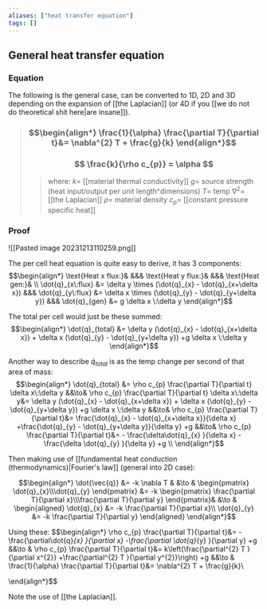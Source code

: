 ```yaml
---
aliases: ["heat transfer equation"]
tags: []
---
```


## General heat transfer equation

### Equation

The following is the general case, can be converted to 1D, 2D and 3D depending on the expansion of [[the Laplacian]] (or 4D if you [[we do not do theoretical shit here|are insane]]). 

> ### $$\begin{align*} \frac{1}{\alpha} \frac{\partial T}{\partial t}&=   \nabla^{2} T + \frac{g}{k}  \end{align*}$$
> ### $$ \frac{k}{\rho c_{p}} = \alpha $$
>> where:
>> $k=$ [[material thermal conductivity]]
>> $g=$ source strength (heat input/output per unit length^dimensions)
>> $T=$ temp
>> $\nabla^{2}=$ [[the Laplacian]]
>> $\rho=$ material density
>> $c_{p}=$ [[constant pressure specific heat]]
 

### Proof
![[Pasted image 20231213110259.png]]

The per cell heat equation is quite easy to derive, it has 3 components:
$$\begin{align*}
\text{Heat x flux:}& &&& \text{Heat y flux:}& &&& \text{Heat gen:}&  \\
\dot{q}_{x\:flux} &= \delta y \times (\dot{q}_{x} - \dot{q}_{x+\delta x})  
&&&  \dot{q}_{y\:flux} &= \delta x \times (\dot{q}_{y} - \dot{q}_{y+\delta y})  
&&&  \dot{q}_{gen} &= g \delta x  \:\delta y
\end{align*}$$

The total per cell would just be these summed:
$$\begin{align*}
\dot{q}_{total} &=  \delta y (\dot{q}_{x} - \dot{q}_{x+\delta x}) + \delta x  (\dot{q}_{y} - \dot{q}_{y+\delta y})  +g \delta x  \:\delta y
\end{align*}$$

Another way to describe $\dot{q}_{total}$ is as the temp change per second of that area of mass:
$$\begin{align*}
\dot{q}_{total}  &= \rho c_{p} \frac{\partial T}{\partial t} \delta x\:\delta y &&\to& \rho c_{p} \frac{\partial T}{\partial t} \delta x\:\delta y&=  \delta y (\dot{q}_{x} - \dot{q}_{x+\delta x}) + \delta x  (\dot{q}_{y} - \dot{q}_{y+\delta y})  +g \delta x  \:\delta y
 &&\to& \rho c_{p} \frac{\partial T}{\partial t}&=   \frac{\dot{q}_{x} - \dot{q}_{x+\delta x}}{\delta x} +\frac{\dot{q}_{y} - \dot{q}_{y+\delta y}}{\delta y}  +g
  &&\to& \rho c_{p} \frac{\partial T}{\partial t}&=  - \frac{\delta\dot{q}_{x} }{\delta x} -\frac{\delta \dot{q}_{y} }{\delta y}  +g \\
\end{align*}$$

Then making use of [[fundamental heat conduction (thermodynamics)|Fourier's law]] (general into 2D case):

$$\begin{align*}
 \dot{\vec{q}}  &= -k \nabla T & &\to &  
 \begin{pmatrix} \dot{q}_{x}\\\dot{q}_{y} \end{pmatrix} &= -k \begin{pmatrix} \frac{\partial T}{\partial x}\\\frac{\partial T}{\partial y} \end{pmatrix}& &\to &  
\begin{aligned}  \dot{q}_{x} &= -k  \frac{\partial T}{\partial x}\\ 
\dot{q}_{y} &= -k \frac{\partial T}{\partial y} \end{aligned}
\end{align*}$$

Using these:
$$\begin{align*}
\rho c_{p} \frac{\partial T}{\partial t}&=   -\frac{\partial\dot{q}_{x} }{\partial x} -\frac{\partial \dot{q}_{y} }{\partial y}  +g 
&&\to & \rho c_{p} \frac{\partial T}{\partial t}&=   k\left(\frac{\partial^{2} T }{\partial x^{2}} +\frac{\partial^{2} T }{\partial y^{2}}\right)  +g
&&\to &  \frac{1}{\alpha} \frac{\partial T}{\partial t}&=   \nabla^{2} T + \frac{g}{k}\\

\end{align*}$$

Note the use of [[the Laplacian]].

